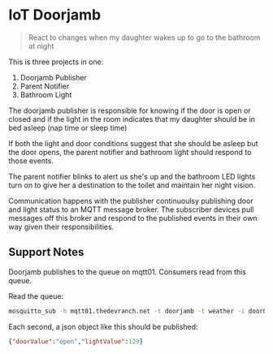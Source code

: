 # IoT Doorjamb

> React to changes when my daughter wakes up to go to the bathroom at night

This is three projects in one:

1. Doorjamb Publisher
2. Parent Notifier
3. Bathroom Light

The doorjamb publisher is responsible for knowing if the door is open or closed
and if the light in the room indicates that my daughter should be in bed asleep
(nap time or sleep time)

If both the light and door conditions suggest that she should be asleep but the
door opens, the parent notifier and bathroom light should respond to those events.

The parent notifier blinks to alert us she's up and the bathroom LED lights turn
on to give her a destination to the toilet and maintain her night vision.

Communication happens with the publisher continuoulsy publishing door and light
status to an MQTT message broker. The subscriber devices pull messages off this
broker and respond to the published events in their own way given their responsibilities.

## Support Notes

Doorjamb publishes to the queue on mqtt01. Consumers read from this queue.

Read the queue:

```bash
mosquitto_sub -h mqtt01.thedevranch.net -t doorjamb -t weather -i door004
```

Each second, a json object like this should be published:

```json
{"doorValue":"open","lightValue":129}
```
